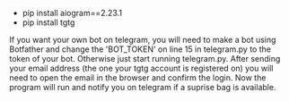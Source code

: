 - pip install aiogram==2.23.1
- pip install tgtg

If you want your own bot on telegram, you will need to make a bot using Botfather and change the 'BOT_TOKEN' on line 15 in telegram.py to the token of your bot. 
Otherwise just start running telegram.py. After sending your email address (the one your tgtg account is registered on) you will need to open the email in the browser and confirm the login. 
Now the program will run and notify you on telegram if a suprise bag is available. 

